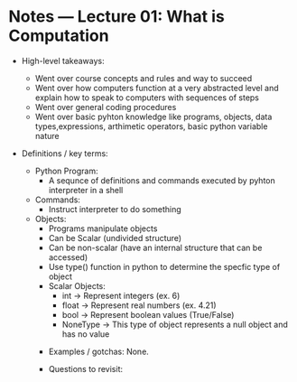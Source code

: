# Notes — Lecture 01: What is Computation
- High-level takeaways:
    - Went over course concepts and rules and way to succeed
    - Went over how computers function at a very abstracted level and   explain how to speak to computers with sequences of steps
    - Went over general coding procedures
    - Went  over basic pyhton knowledge like programs, objects, data types,expressions, arthimetic operators, basic python variable nature

- Definitions / key terms:  
    - Python Program:
        - A sequnce of definitions and commands executed by pyhton interpreter in a shell
    - Commands:
        - Instruct interpreter to do something
    - Objects:
        - Programs manipulate objects
        - Can be Scalar (undivided structure)
        - Can be non-scalar (have an internal structure that can be accessed)
        - Use type(<object>) function in python to determine the specfic type of object 
    - Scalar Objects:
        - int -> Represent integers (ex. 6)
        - float -> Represent real numbers (ex. 4.21)
        - bool -> Represent boolean values (True/False)
        - NoneType -> This type of object represents a null object and has no value
- Examples / gotchas: None.
- Questions to revisit: 
